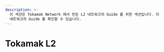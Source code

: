 ```yaml
---
description: >-
  이 섹션은 Tokamak Network 에서 만든 L2 네트워크의 Guide 를 위한 섹션입니다. 이 섹션의 하위 페이지에서 다양한
  네트워크의 Guide 를 확인할 수 있습니다.
---
```


# Tokamak L2

